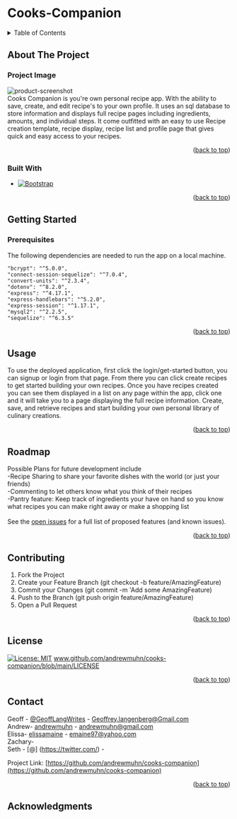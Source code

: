 # Cooks-Companion

  <!-- TABLE OF CONTENTS -->
  <details>
    <summary>Table of Contents</summary>
    <ol>
      <li>
        <a href="#about-the-project">About The Project</a>
        <ul>
          <li><a href="#Project Image">Project Images</a></li>
          <li><a href="#built-with">Built With</a></li>
        </ul>
      </li>
      <li>
        <a href="#getting-started">Getting Started</a>
        <ul>
          <li><a href="#prerequisites">Prerequisites</a></li>
          <li><a href="#installation">Installation</a></li>
        </ul>
      </li>
      <li><a href="#usage">Usage</a></li>
      <li><a href="#roadmap">Roadmap</a></li>
      <li><a href="#contributing">Contributing</a></li>
      <li><a href="#license">License</a></li>
      <li><a href="#contact">Contact</a></li>
      <li><a href="#acknowledgments">Acknowledgments</a></li>
    </ol>
  </details>
  
  
  
  <!-- ABOUT THE PROJECT -->
  ## About The Project
  ### Project Image  
  ![product-screenshot](https://github.com/andrewmuhn/cooks-companion/blob/main/images/example.png)<br>
  Cooks Companion is you're own personal recipe app. With the ability to save, create, and edit recipe's to your own profile. It uses an sql database to store information and displays full recipe pages including ingredients, amounts, and individual steps. It come outfitted with an easy to use Recipe creation template, recipe display, recipe list and profile page that gives quick and easy access to your recipes. 
  <p align="right">(<a href="#readme-top">back to top</a>)</p>
  
  
  
  ### Built With
  
* [![Bootstrap][Bootstrap.com]][Bootstrap-url]

<p align="right">(<a href="#readme-top">back to top</a>)</p>
  
  
  
  <!-- GETTING STARTED -->
  
   ## Getting Started
  
  
  ### Prerequisites <br>
  The following dependencies are needed to run the app on a local machine.
 
    "bcrypt": "^5.0.0",
    "connect-session-sequelize": "^7.0.4",
    "convert-units": "^2.3.4",
    "dotenv": "^8.2.0",
    "express": "^4.17.1",
    "express-handlebars": "^5.2.0",
    "express-session": "^1.17.1",
    "mysql2": "^2.2.5",
    "sequelize": "^6.3.5"
  
 
  
  <p align="right">(<a href="#readme-top">back to top</a>)</p>
  
  
  
  <!-- USAGE EXAMPLES -->
  ## Usage <br>
  To use the deployed application, first click the login/get-started button, you can signup or login from that page. From there you can click create recipes to get started building your own recipes. Once you have recipes created you can see them displayed in a list on any page within the app, click one and it will take you to a page displaying the full recipe information. Create, save, and retrieve recipes and start building your own personal library of culinary creations.
  
  <p align="right">(<a href="#readme-top">back to top</a>)</p>
  
  
  
  <!-- ROADMAP -->
  ## Roadmap
  Possible Plans for future development include <br>
-Recipe Sharing to share your favorite dishes with the world (or just your friends) <br>
-Commenting to let others know what you think of their recipes <br>
-Pantry feature: Keep track of ingredients your have on hand so you know what recipes you can make right away or make a shopping list <br> <br> 
  See the [open issues](https://github.com/andrewmuhn/cooks-companion/issues) for a full list of proposed features (and known issues).
  
  <p align="right">(<a href="#readme-top">back to top</a>)</p>
  
  
  
  <!-- CONTRIBUTING -->
  ## Contributing
  1. Fork the Project
  2. Create your Feature Branch (git checkout -b feature/AmazingFeature)
  3. Commit your Changes (git commit -m 'Add some AmazingFeature)
  4. Push to the Branch (git push origin feature/AmazingFeature)
  5. Open a Pull Request
  <p align="right">(<a href="#readme-top">back to top</a>)</p>
  
  
  
  <!-- LICENSE -->
   ## License <br>
  [![License: MIT](https://img.shields.io/badge/License-MIT-yellow.svg)](https://opensource.org/licenses/MIT) 
  www.github.com/andrewmuhn/cooks-companion/blob/main/LICENSE
  <p align="right">(<a href="#readme-top">back to top</a>)</p>

  <!-- CONTACT -->

## Contact

Geoff - [@GeoffLangWrites](https://twitter.com/GeoffLangWrites) - Geoffrey.langenberg@Gmail.com <br>
Andrew- [andrewmuhn](https://github.com/andrewmuhn) - andrewmuhn@gmail.com <br>
Elissa- [elissamaine](https://github.com/elissamaine) - emaine97@yahoo.com <br>
Zachary- <br>
Seth - [@] (https://twitter.com/) -

Project Link: [https://github.com/andrewmuhn/cooks-companion](https://github.com/andrewmuhn/cooks-companion)

  <p align="right">(<a href="#readme-top">back to top</a>)</p>
  
  
  <!-- ACKNOWLEDGMENTS -->
  ## Acknowledgments

<!-- MARKDOWN LINKS & IMAGES -->
<!-- https://www.markdownguide.org/basic-syntax/#reference-style-links -->

[Bootstrap.com]: https://img.shields.io/badge/Bootstrap-563D7C?style=for-the-badge&logo=bootstrap&logoColor=white
[Bootstrap-url]: https://getbootstrap.com
